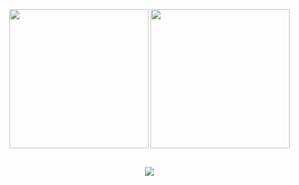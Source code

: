 <div align="center">
  <img align="center" height=250 src="https://github-readme-stats.vercel.app/api?username=lspita&theme=transparent&rank_icon=github" />
  <img align="center" height=250 src="https://github-readme-stats.vercel.app/api/top-langs/?username=lspita&layout=donut&theme=transparent" />
  <br>
  <br>
  <br>
  <img src="https://skillicons.dev/icons?i=python,java,c,linux,bash,git,docker,cs,dotnet,js,html,css"/>
</div>

